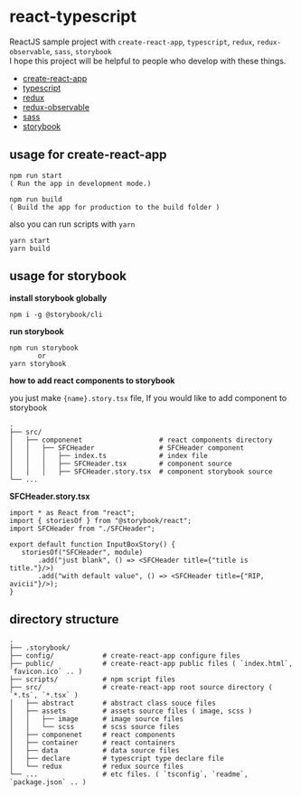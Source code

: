# react-typescript
ReactJS sample project with `create-react-app`, `typescript`, `redux`, `redux-observable`, `sass`, `storybook`<br>
I hope this project will be helpful to people who develop with these things.
- [create-react-app](https://github.com/facebook/create-react-app)
- [typescript](https://github.com/Microsoft/TypeScript)
- [redux](https://github.com/reduxjs/redux)
- [redux-observable](https://github.com/redux-observable/redux-observable)
- [sass](https://github.com/sass/sass)
- [storybook](https://github.com/storybooks/storybook)

## usage for create-react-app
```
npm run start
( Run the app in development mode.)

npm run build 
( Build the app for production to the build folder )
```
also you can run scripts with `yarn`
```
yarn start
yarn build
```

## usage for storybook
**install storybook globally**
```
npm i -g @storybook/cli
```

**run storybook**
```
npm run storybook 
       or
yarn storybook
```
**how to add react components to storybook**

you just make `{name}.story.tsx` file, If you would like to add component to storybook

    .
    ├── src/
    │   ├── componenet                   # react components directory
    │   │   ├── SFCHeader                # SFCHeader component 
    │   │   │   ├── index.ts             # index file
    │   │   │   ├── SFCHeader.tsx        # component source
    │   │   │   ├── SFCHeader.story.tsx  # component storybook source
    └── ...

**SFCHeader.story.tsx** 
 ```
import * as React from "react";
import { storiesOf } from "@storybook/react";
import SFCHeader from "./SFCHeader";

export default function InputBoxStory() {
    storiesOf("SFCHeader", module)
        .add("just blank", () => <SFCHeader title={"title is title."}/>)
        .add("with default value", () => <SFCHeader title={"RIP, avicii"}/>);
}
 ```
## directory structure

    .
    ├── .storybook/
    ├── config/            # create-react-app configure files
    ├── public/            # create-react-app public files ( `index.html`, `favicon.ico` .. )
    ├── scripts/           # npm script files
    ├── src/               # create-react-app root source directory ( `*.ts`, `*.tsx` )
    │   ├── abstract       # abstract class souce files
    │   ├── assets         # assets source files ( image, scss )
    │   │   ├── image      # image source files
    │   │   └── scss       # scss source files
    │   ├── componenet     # react components
    │   ├── container      # react containers
    │   ├── data           # data source files
    │   ├── declare        # typescript type declare file
    │   └── redux          # redux source files
    └── ...                # etc files. ( `tsconfig`, `readme`, `package.json` .. )
    

  
  

